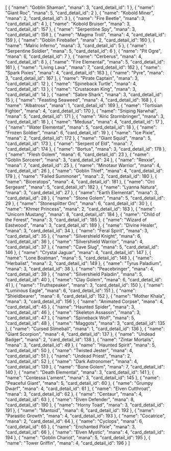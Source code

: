 [
  {
    "name": "Goblin Shaman",
    "mana": 3,
    "card_detail_id": 1
  },
  {
    "name": "Giant Roc",
    "mana": 5,
    "card_detail_id": 2
  },
  {
    "name": "Kobold Miner",
    "mana": 2,
    "card_detail_id": 3
  },
  {
    "name": "Fire Beetle",
    "mana": 3,
    "card_detail_id": 4
  },
  {
    "name": "Kobold Bruiser",
    "mana": 3,
    "card_detail_id": 157
  },
  {
    "name": "Serpentine Spy",
    "mana": 3,
    "card_detail_id": 158
  },
  {
    "name": "Magma Troll",
    "mana": 4,
    "card_detail_id": 159
  },
  {
    "name": "Goblin Fireballer",
    "mana": 2,
    "card_detail_id": 160
  },
  {
    "name": "Malric Inferno",
    "mana": 3,
    "card_detail_id": 5
  },
  {
    "name": "Serpentine Soldier",
    "mana": 5,
    "card_detail_id": 6
  },
  {
    "name": "Pit Ogre",
    "mana": 6,
    "card_detail_id": 7
  },
  {
    "name": "Cerberus",
    "mana": 4,
    "card_detail_id": 8
  },
  {
    "name": "Fire Elemental",
    "mana": 5,
    "card_detail_id": 161
  },
  {
    "name": "Living Lava",
    "mana": 7,
    "card_detail_id": 162
  },
  {
    "name": "Spark Pixies",
    "mana": 4,
    "card_detail_id": 163
  },
  {
    "name": "Pyre",
    "mana": 3,
    "card_detail_id": 167
  },
  {
    "name": "Pirate Captain",
    "mana": 3,
    "card_detail_id": 12
  },
  {
    "name": "Spineback Turtle",
    "mana": 4,
    "card_detail_id": 13
  },
  {
    "name": "Crustacean King",
    "mana": 3,
    "card_detail_id": 14
  },
  {
    "name": "Sabre Shark",
    "mana": 3,
    "card_detail_id": 15
  },
  {
    "name": "Feasting Seaweed",
    "mana": 4,
    "card_detail_id": 168
  },
  {
    "name": "Albatross",
    "mana": 1,
    "card_detail_id": 169
  },
  {
    "name": "Tortisian Fighter",
    "mana": 4,
    "card_detail_id": 170
  },
  {
    "name": "Sniping Narwhal",
    "mana": 5,
    "card_detail_id": 171
  },
  {
    "name": "Alric Stormbringer",
    "mana": 3,
    "card_detail_id": 16
  },
  {
    "name": "Medusa",
    "mana": 4,
    "card_detail_id": 17
  },
  {
    "name": "Water Elemental",
    "mana": 5,
    "card_detail_id": 18
  },
  {
    "name": "Frozen Soldier",
    "mana": 6,
    "card_detail_id": 19
  },
  {
    "name": "Ice Pixie",
    "mana": 2,
    "card_detail_id": 172
  },
  {
    "name": "Giant Squid",
    "mana": 5,
    "card_detail_id": 173
  },
  {
    "name": "Serpent of Eld",
    "mana": 7,
    "card_detail_id": 174
  },
  {
    "name": "Bortus",
    "mana": 3,
    "card_detail_id": 178
  },
  {
    "name": "Flesh Golem",
    "mana": 6,
    "card_detail_id": 23
  },
  {
    "name": "Goblin Sorcerer",
    "mana": 3,
    "card_detail_id": 24
  },
  {
    "name": "Rexxie",
    "mana": 7,
    "card_detail_id": 25
  },
  {
    "name": "Minotaur Warrior",
    "mana": 4,
    "card_detail_id": 26
  },
  {
    "name": "Goblin Thief",
    "mana": 4,
    "card_detail_id": 179
  },
  {
    "name": "Failed Summoner",
    "mana": 2,
    "card_detail_id": 180
  },
  {
    "name": "Biceratops",
    "mana": 4,
    "card_detail_id": 181
  },
  {
    "name": "Orc Sergeant",
    "mana": 5,
    "card_detail_id": 182
  },
  {
    "name": "Lyanna Natura",
    "mana": 3,
    "card_detail_id": 27
  },
  {
    "name": "Earth Elemental",
    "mana": 3,
    "card_detail_id": 28
  },
  {
    "name": "Stone Golem",
    "mana": 5,
    "card_detail_id": 29
  },
  {
    "name": "Stonesplitter Orc",
    "mana": 6,
    "card_detail_id": 30
  },
  {
    "name": "Khmer Princess",
    "mana": 2,
    "card_detail_id": 183
  },
  {
    "name": "Unicorn Mustang",
    "mana": 8,
    "card_detail_id": 184
  },
  {
    "name": "Child of the Forest",
    "mana": 3,
    "card_detail_id": 185
  },
  {
    "name": "Wizard of Eastwood",
    "mana": 3,
    "card_detail_id": 189
  },
  {
    "name": "Divine Healer",
    "mana": 3,
    "card_detail_id": 34
  },
  {
    "name": "Feral Spirit",
    "mana": 3,
    "card_detail_id": 35
  },
  {
    "name": "Silvershield Knight",
    "mana": 6,
    "card_detail_id": 36
  },
  {
    "name": "Silvershield Warrior",
    "mana": 4,
    "card_detail_id": 37
  },
  {
    "name": "Cave Slug",
    "mana": 5,
    "card_detail_id": 146
  },
  {
    "name": "Crystal Jaguar",
    "mana": 4,
    "card_detail_id": 147
  },
  {
    "name": "Lone Boatman",
    "mana": 5,
    "card_detail_id": 148
  },
  {
    "name": "Herbalist",
    "mana": 2,
    "card_detail_id": 149
  },
  {
    "name": "Tyrus Paladium",
    "mana": 3,
    "card_detail_id": 38
  },
  {
    "name": "Peacebringer",
    "mana": 4,
    "card_detail_id": 39
  },
  {
    "name": "Silvershield Paladin",
    "mana": 5,
    "card_detail_id": 40
  },
  {
    "name": "Clay Golem",
    "mana": 6,
    "card_detail_id": 41
  },
  {
    "name": "Truthspeaker",
    "mana": 3,
    "card_detail_id": 150
  },
  {
    "name": "Luminous Eagle",
    "mana": 6,
    "card_detail_id": 151
  },
  {
    "name": "Shieldbearer",
    "mana": 8,
    "card_detail_id": 152
  },
  {
    "name": "Mother Khala",
    "mana": 3,
    "card_detail_id": 156
  },
  {
    "name": "Animated Corpse",
    "mana": 4,
    "card_detail_id": 45
  },
  {
    "name": "Haunted Spider",
    "mana": 3,
    "card_detail_id": 46
  },
  {
    "name": "Skeleton Assassin",
    "mana": 3,
    "card_detail_id": 47
  },
  {
    "name": "Spineback Wolf",
    "mana": 5,
    "card_detail_id": 48
  },
  {
    "name": "Maggots",
    "mana": 3,
    "card_detail_id": 135
  },
  {
    "name": "Cursed Slimeball",
    "mana": 1,
    "card_detail_id": 136
  },
  {
    "name": "Giant Scorpion",
    "mana": 4,
    "card_detail_id": 137
  },
  {
    "name": "Undead Badger",
    "mana": 2,
    "card_detail_id": 138
  },
  {
    "name": "Zintar Mortalis",
    "mana": 3,
    "card_detail_id": 49
  },
  {
    "name": "Haunted Spirit",
    "mana": 5,
    "card_detail_id": 50
  },
  {
    "name": "Twisted Jester",
    "mana": 4,
    "card_detail_id": 51
  },
  {
    "name": "Undead Priest",
    "mana": 2,
    "card_detail_id": 52
  },
  {
    "name": "Dark Astronomer",
    "mana": 4,
    "card_detail_id": 139
  },
  {
    "name": "Bone Golem",
    "mana": 7,
    "card_detail_id": 140
  },
  {
    "name": "Death Elemental",
    "mana": 3,
    "card_detail_id": 141
  },
  {
    "name": "Contessa L'ament",
    "mana": 3,
    "card_detail_id": 145
  },
  {
    "name": "Peaceful Giant",
    "mana": 5,
    "card_detail_id": 60
  },
  {
    "name": "Grumpy Dwarf",
    "mana": 4,
    "card_detail_id": 61
  },
  {
    "name": "Elven Cutthroat",
    "mana": 3,
    "card_detail_id": 62
  },
  {
    "name": "Centaur",
    "mana": 4,
    "card_detail_id": 63
  },
  {
    "name": "Elven Defender",
    "mana": 8,
    "card_detail_id": 190
  },
  {
    "name": "Horny Toad",
    "mana": 3,
    "card_detail_id": 191
  },
  {
    "name": "Mantoid",
    "mana": 6,
    "card_detail_id": 192
  },
  {
    "name": "Parasitic Growth",
    "mana": 4,
    "card_detail_id": 193
  },
  {
    "name": "Cocatrice",
    "mana": 2,
    "card_detail_id": 64
  },
  {
    "name": "Cyclops",
    "mana": 6,
    "card_detail_id": 65
  },
  {
    "name": "Enchanted Pixie",
    "mana": 3,
    "card_detail_id": 66
  },
  {
    "name": "Elven Mystic",
    "mana": 4,
    "card_detail_id": 194
  },
  {
    "name": "Goblin Chariot",
    "mana": 5,
    "card_detail_id": 195
  },
  {
    "name": "Tower Griffin",
    "mana": 4,
    "card_detail_id": 196
  }
]

